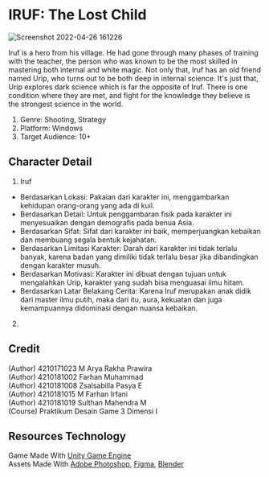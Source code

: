 # IRUF: The Lost Child
![Screenshot 2022-04-26 161226](https://user-images.githubusercontent.com/57122816/165265966-23b77535-9147-4bb8-90ac-ca9fef345096.png)

Iruf is a hero from his village. He had gone through many phases of training with the teacher, the person who was known to be the most skilled in mastering both internal and white magic. Not only that, Iruf has an old friend named Urip, who turns out to be both deep in internal science. It's just that, Urip explores dark science which is far the opposite of Iruf. There is one condition where they are met, and fight for the knowledge they believe is the strongest science in the world.
1. Genre: Shooting, Strategy
2. Platform: Windows
3. Target Audience: 10+

## Character Detail
1. Iruf
- Berdasarkan Lokasi: Pakaian dari karakter ini, menggambarkan kehidupan orang-orang yang ada di kuil.
- Berdasarkan Detail: Untuk penggambaran fisik pada karakter ini menyesuaikan dengan demografis pada benua Asia.
- Berdasarkan Sifat: Sifat dari karakter ini baik, memperjuangkan kebaikan dan membuang segala bentuk kejahatan.
- Berdasarkan Limitasi Karakter: Darah dari karakter ini tidak terlalu banyak, karena badan yang dimiliki tidak terlalu besar jika dibandingkan dengan karakter musuh.
- Berdasarkan Motivasi: Karakter ini dibuat dengan tujuan untuk mengalahkan Urip, karakter yang sudah bisa menguasai ilmu hitam.
- Berdasarkan Latar Belakang Cerita: Karena Iruf merupakan anak didik dari master ilmu putih, maka dari itu, aura, kekuatan dan juga kemampuannya didominasi dengan nuansa kebaikan.

2.  

## Credit
(Author) 4210171023 M Arya Rakha Prawira 
<br>(Author) 4210181002 Farhan Muhammad
<br>(Author) 4210181008 Zsalsabilla Pasya E
<br>(Author) 4210181015 M Farhan Irfani 
<br>(Author) 4210181019 Sulthan Mahendra M
<br>(Course) Praktikum Desain Game 3 Dimensi I

## Resources Technology
Game Made With [Unity Game Engine](https://unity.com/)<br>
Assets Made With [Adobe Photoshop](https://www.adobe.com/), [Figma](https://www.figma.com/), [Blender](https://www.blender.org/)
